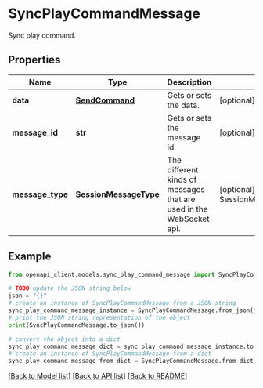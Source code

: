 # SyncPlayCommandMessage

Sync play command.

## Properties

Name | Type | Description | Notes
------------ | ------------- | ------------- | -------------
**data** | [**SendCommand**](SendCommand.md) | Gets or sets the data. | [optional] 
**message_id** | **str** | Gets or sets the message id. | [optional] 
**message_type** | [**SessionMessageType**](SessionMessageType.md) | The different kinds of messages that are used in the WebSocket api. | [optional] [readonly] [default to SessionMessageType.SYNCPLAYCOMMAND]

## Example

```python
from openapi_client.models.sync_play_command_message import SyncPlayCommandMessage

# TODO update the JSON string below
json = "{}"
# create an instance of SyncPlayCommandMessage from a JSON string
sync_play_command_message_instance = SyncPlayCommandMessage.from_json(json)
# print the JSON string representation of the object
print(SyncPlayCommandMessage.to_json())

# convert the object into a dict
sync_play_command_message_dict = sync_play_command_message_instance.to_dict()
# create an instance of SyncPlayCommandMessage from a dict
sync_play_command_message_from_dict = SyncPlayCommandMessage.from_dict(sync_play_command_message_dict)
```
[[Back to Model list]](../README.md#documentation-for-models) [[Back to API list]](../README.md#documentation-for-api-endpoints) [[Back to README]](../README.md)


